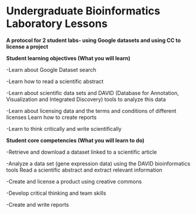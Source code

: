 # Undergraduate Bioinformatics Laboratory Lessons

<b> A protocol for 2 student labs- using Google datasets and using CC to license a project </b>

<b> Student learning objectives (What you will learn) </b>

-Learn about Google Dataset search

-Learn how to read a scientific abstract

-Learn about scientific data sets and DAVID (Database for Annotation, Visualization and Integrated Discovery) tools to analyze this data

-Learn about licensing data and the terms and conditions of different licenses Learn how to create reports

-Learn to think critically and write scientifically

<b> Student core competencies (What you will learn to do) </b>

-Retrieve and download a dataset linked to a scientific article

-Analyze a data set (gene expression data) using the DAVID bioinformatics tools Read a scientific abstract and extract relevant information

-Create and license a product using creative commons

-Develop critical thinking and team skills

-Create and write reports
